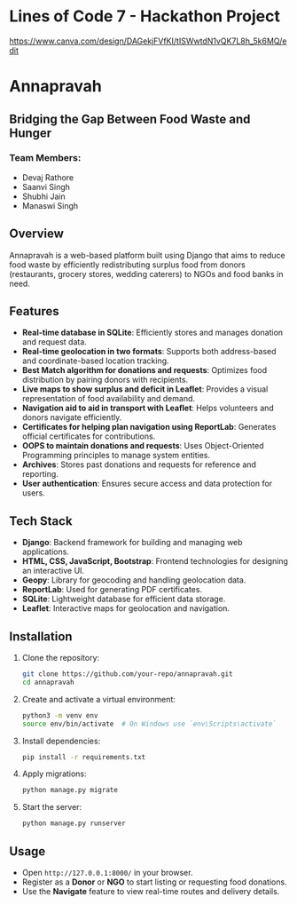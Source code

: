 # Lines of Code 7 - Hackathon Project

https://www.canva.com/design/DAGekjFVfKI/tISWwtdN1vQK7L8h_5k6MQ/edit

# Annapravah
## Bridging the Gap Between Food Waste and Hunger

### Team Members:
- Devaj Rathore
- Saanvi Singh
- Shubhi Jain
- Manaswi Singh

## Overview
Annapravah is a web-based platform built using Django that aims to reduce food waste by efficiently redistributing surplus food from donors (restaurants, grocery stores, wedding caterers) to NGOs and food banks in need. 


## Features
- **Real-time database in SQLite**: Efficiently stores and manages donation and request data.
- **Real-time geolocation in two formats**: Supports both address-based and coordinate-based location tracking.
- **Best Match algorithm for donations and requests**: Optimizes food distribution by pairing donors with recipients.
- **Live maps to show surplus and deficit in Leaflet**: Provides a visual representation of food availability and demand.
- **Navigation aid to aid in transport with Leaflet**: Helps volunteers and donors navigate efficiently.
- **Certificates for helping plan navigation using ReportLab**: Generates official certificates for contributions.
- **OOPS to maintain donations and requests**: Uses Object-Oriented Programming principles to manage system entities.
- **Archives**: Stores past donations and requests for reference and reporting.
- **User authentication**: Ensures secure access and data protection for users.


## Tech Stack
- **Django**: Backend framework for building and managing web applications.
- **HTML, CSS, JavaScript, Bootstrap**: Frontend technologies for designing an interactive UI.
- **Geopy**: Library for geocoding and handling geolocation data.
- **ReportLab**: Used for generating PDF certificates.
- **SQLite**: Lightweight database for efficient data storage.
- **Leaflet**: Interactive maps for geolocation and navigation.



## Installation
1. Clone the repository:
   ```bash
   git clone https://github.com/your-repo/annapravah.git
   cd annapravah
   ```
2. Create and activate a virtual environment:
   ```bash
   python3 -m venv env
   source env/bin/activate  # On Windows use `env\Scripts\activate`
   ```
3. Install dependencies:
   ```bash
   pip install -r requirements.txt
   ```
4. Apply migrations:
   ```bash
   python manage.py migrate
   ```
5. Start the server:
   ```bash
   python manage.py runserver
   ```

## Usage
- Open `http://127.0.0.1:8000/` in your browser.
- Register as a **Donor** or **NGO** to start listing or requesting food donations.
- Use the **Navigate** feature to view real-time routes and delivery details.


<!-- ### PROJECT STRUCTURE:
\annapravah/
│── annapravah/           # Project settings
│── foodapp/              # Your app (Create with `python manage.py startapp foodapp`)
│   │── templates/        # Store all HTML files here
│   │   │── base.html     # Common layout (navbar, footer, etc.)
│   │   │── home.html     # Homepage
│   │   │── donor_dashboard.html
│   │   │── claimer_dashboard.html
│   │   │── ai_matching.html
│   │   │── logistics.html
│   │   │── admin_panel.html
│   │   │── monitor_matches.html
│   │   │── request_food.html
│── manage.py
│── db.sqlite3 -->
